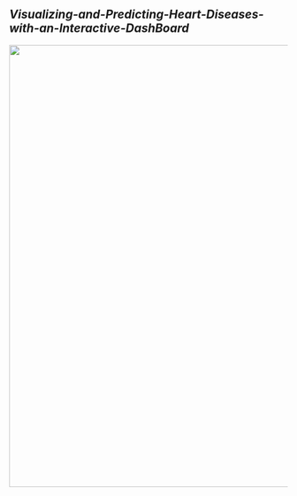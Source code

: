 <H2><B><I>Visualizing-and-Predicting-Heart-Diseases-with-an-Interactive-DashBoard</I></B></H2>
<img src="https://user-images.githubusercontent.com/60309916/191014820-1fd57b1b-d3c4-4c2a-8d7c-947809b8edfd.jpg" width="800" height="800">
